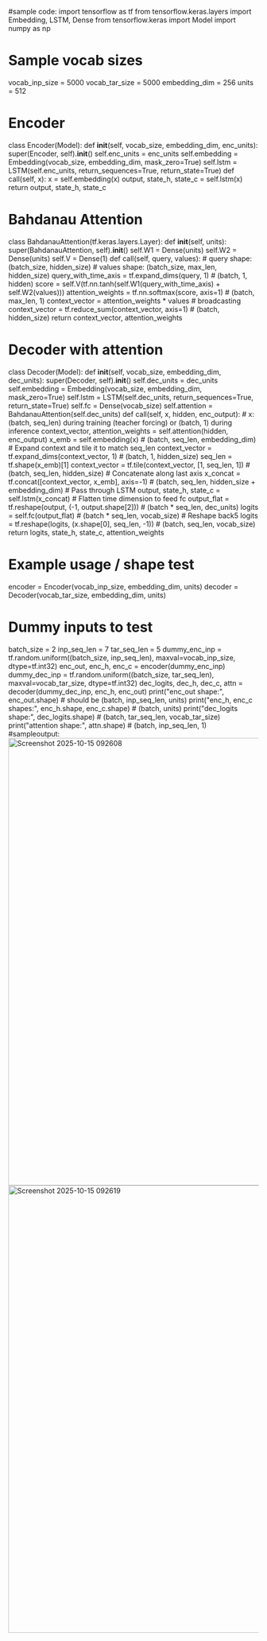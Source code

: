 #sample code:
import tensorflow as tf
from tensorflow.keras.layers import Embedding, LSTM, Dense
from tensorflow.keras import Model
import numpy as np
# Sample vocab sizes
vocab_inp_size = 5000
vocab_tar_size = 5000
embedding_dim = 256
units = 512
# Encoder
class Encoder(Model):
    def __init__(self, vocab_size, embedding_dim, enc_units):
        super(Encoder, self).__init__()
        self.enc_units = enc_units
        self.embedding = Embedding(vocab_size, embedding_dim, mask_zero=True)
        self.lstm = LSTM(self.enc_units, return_sequences=True, return_state=True)
    def call(self, x):
        x = self.embedding(x)
        output, state_h, state_c = self.lstm(x)
        return output, state_h, state_c
# Bahdanau Attention
class BahdanauAttention(tf.keras.layers.Layer):
    def __init__(self, units):
        super(BahdanauAttention, self).__init__()
        self.W1 = Dense(units)
        self.W2 = Dense(units)
        self.V = Dense(1)
    def call(self, query, values):
        # query shape: (batch_size, hidden_size)
        # values shape: (batch_size, max_len, hidden_size)
        query_with_time_axis = tf.expand_dims(query, 1)  # (batch, 1, hidden)
        score = self.V(tf.nn.tanh(self.W1(query_with_time_axis) + self.W2(values)))
        attention_weights = tf.nn.softmax(score, axis=1)  # (batch, max_len, 1)
        context_vector = attention_weights * values  # broadcasting
        context_vector = tf.reduce_sum(context_vector, axis=1)  # (batch, hidden_size)
        return context_vector, attention_weights
# Decoder with attention
class Decoder(Model):
    def __init__(self, vocab_size, embedding_dim, dec_units):
        super(Decoder, self).__init__()
        self.dec_units = dec_units
        self.embedding = Embedding(vocab_size, embedding_dim, mask_zero=True)
        self.lstm = LSTM(self.dec_units, return_sequences=True, return_state=True)
        self.fc = Dense(vocab_size)
        self.attention = BahdanauAttention(self.dec_units)
    def call(self, x, hidden, enc_output):
        # x: (batch, seq_len) during training (teacher forcing) or (batch, 1) during inference
        context_vector, attention_weights = self.attention(hidden, enc_output)
        x_emb = self.embedding(x)  # (batch, seq_len, embedding_dim)
        # Expand context and tile it to match seq_len
        context_vector = tf.expand_dims(context_vector, 1)  # (batch, 1, hidden_size)
        seq_len = tf.shape(x_emb)[1]
        context_vector = tf.tile(context_vector, [1, seq_len, 1])  # (batch, seq_len, hidden_size)
        # Concatenate along last axis
        x_concat = tf.concat([context_vector, x_emb], axis=-1)  # (batch, seq_len, hidden_size + embedding_dim)
        # Pass through LSTM
        output, state_h, state_c = self.lstm(x_concat)
        # Flatten time dimension to feed fc
        output_flat = tf.reshape(output, (-1, output.shape[2]))  # (batch * seq_len, dec_units)
        logits = self.fc(output_flat)  # (batch * seq_len, vocab_size)
        # Reshape back5
        logits = tf.reshape(logits, (x.shape[0], seq_len, -1))  # (batch, seq_len, vocab_size)
        return logits, state_h, state_c, attention_weights
# Example usage / shape test
encoder = Encoder(vocab_inp_size, embedding_dim, units)
decoder = Decoder(vocab_tar_size, embedding_dim, units)
# Dummy inputs to test
batch_size = 2
inp_seq_len = 7
tar_seq_len = 5
dummy_enc_inp = tf.random.uniform((batch_size, inp_seq_len), maxval=vocab_inp_size, dtype=tf.int32)
enc_out, enc_h, enc_c = encoder(dummy_enc_inp)
dummy_dec_inp = tf.random.uniform((batch_size, tar_seq_len), maxval=vocab_tar_size, dtype=tf.int32)
dec_logits, dec_h, dec_c, attn = decoder(dummy_dec_inp, enc_h, enc_out)
print("enc_out shape:", enc_out.shape)        # should be (batch, inp_seq_len, units)
print("enc_h, enc_c shapes:", enc_h.shape, enc_c.shape)  # (batch, units)
print("dec_logits shape:", dec_logits.shape)  # (batch, tar_seq_len, vocab_tar_size)
print("attention shape:", attn.shape)         # (batch, inp_seq_len, 1)
#sampleoutput:
<img width="1600" height="900" alt="Screenshot 2025-10-15 092608" src="https://github.com/user-attachments/assets/8abde314-5370-49b4-8046-6d1dd13d2893" />
<img width="1600" height="900" alt="Screenshot 2025-10-15 092619" src="https://github.com/user-attachments/assets/40d7cf20-76d8-4e8c-939a-205f45aa82ac" />

